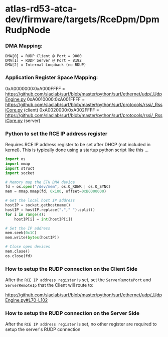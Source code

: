 # atlas-rd53-atca-dev/firmware/targets/RceDpm/DpmRudpNode

<!--- ######################################################## -->

### DMA Mapping:
```
DMA[0] = RUDP Client @ Port = 9000
DMA[1] = RUDP Server @ Port = 8192
DMA[2] = Internal Loopback (no RDUP)
```

<!--- ######################################################## -->

### Application Register Space Mapping:
0xA0000000:0xA000FFFF = https://github.com/slaclab/surf/blob/master/python/surf/ethernet/udp/_UdpEngine.py
0xA0010000:0xA001FFFF = https://github.com/slaclab/surf/blob/master/python/surf/protocols/rssi/_RssiCore.py (client)
0xA0020000:0xA002FFFF = https://github.com/slaclab/surf/blob/master/python/surf/protocols/rssi/_RssiCore.py (server)

<!--- ######################################################## -->

### Python to set the RCE IP address register

Requires RCE IP address register to be set after DHCP (not included in kernel).
This is typically done using a startup python script like this ...

```python
import os
import mmap
import struct
import socket

# Memory map the ETH DMA device
fd = os.open("/dev/mem", os.O_RDWR | os.O_SYNC)
mem = mmap.mmap(fd, 0x100, offset=0xB0000000)

# Get the local host IP address
hostIP = socket.gethostname()
hostIP = hostIP.replace("."," ").split()
for i in range(4):
    hostIP[i] = int(hostIP[i])

# Set the IP address
mem.seek(0x1C)
mem.write(bytes(hostIP))

# Close open devices
mem.close()
os.close(fd)
```

<!--- ######################################################## -->

### How to setup the RUDP connection on the Client Side

After the `RCE IP address register` is set, set the `ServerRemotePort` and `ServerRemoteIp` that the Client will route to:

https://github.com/slaclab/surf/blob/master/python/surf/ethernet/udp/_UdpEngine.py#L70-L102

<!--- ######################################################## -->

### How to setup the RUDP connection on the Server Side

After the `RCE IP address register` is set, no other register are required to setup the server's RUDP connection

<!--- ######################################################## -->
